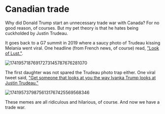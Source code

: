 # Canadian trade

Why did Donald Trump start an unnecessary trade war with Canada? For no good reason, of courses. But my pet theory is that he hates being cuckholded by Justin Trudeau.

It goes back to a G7 summit in 2019 where a saucy photo of Trudeau kissing Melania went viral. One headline (from French news, of course) read, ["Look of Lust."](https://www.france24.com/en/20190827-papers-indonesia-names-new-capital-borneo-israel-lebanon-melania-trudeau-g7-photo).

![17419571876917273145787676281070](https://github.com/user-attachments/assets/5d8a43b6-657d-483d-97ab-13966278c6e4)

The first daughter was not spared the Trudeau photo trap either. One viral tweet said, ["Get someone that looks at you the way Ivanka Trump looks at Justin Trudeau."](https://x.com/Phil_Lewis_/status/831280292379910144?t=EAPxWbPN6pyIdn-oeZOecQ&s=19)

![17419573798756131767425569568346](https://github.com/user-attachments/assets/4b67b532-9ce9-4f73-9ca3-a5631cd5c578)


These memes are all ridiculous and hilarious, of course. And now we have a trade war.
